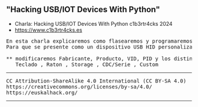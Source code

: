 ## "Hacking USB/IOT Devices With Python"
- Charla: Hacking USB/IOT Devices With Python c1b3rtr4cks 2024
- https://www.c1b3rtr4cks.es

<pre>
En esta charla explicaremos como flasearemos y programaremos un Dispositivo Circuitpython
Para que se presente como un dispositivo USB HID personalizado**

** modificaremos Fabricante, Producto, VID, PID y los distintos Endpoints a presentar
   Teclado , Raton , Storage , CDC/Serie , Custom
</pre>
___

<pre>
CC Attribution-ShareAlike 4.0 International (CC BY-SA 4.0)   
https://creativecommons.org/licenses/by-sa/4.0/   
https://euskalhack.org/   
</pre>
___
<br>
